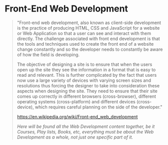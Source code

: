 # Front-End Web Development

> "Front-end web development, also known as client-side development is  the practice of producing HTML, CSS and JavaScript for a website or Web  Application so that a user can see and interact with them directly. The  challenge associated with front end development is that the tools and  techniques used to create the front end of a website change constantly  and so the developer needs to constantly be aware of how the field is  developing.
>
> The objective of designing a site is to ensure that when the users  open up the site they see the information in a format that is easy to  read and relevant. This is further complicated by the fact that users  now use a large variety of devices with varying screen sizes and  resolutions thus forcing the designer to take into consideration these  aspects when designing the site. They need to ensure that their site  comes up correctly in different browsers (cross-browser), different  operating systems (cross-platform) and different devices (cross-device), which requires careful planning on the side of the developer."
>
> https://en.wikipedia.org/wiki/Front-end_web_development
>
> *Here will be found all the Web Development content together, be it Courses, Play lists, Books, etc, everything must be about the Web Development as a whole, not just one specific part of it.*
